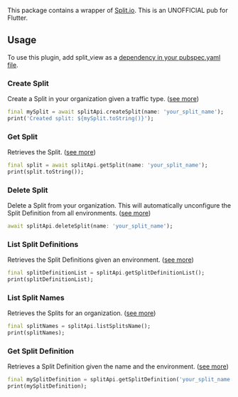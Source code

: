 This package contains a wrapper of [Split.io](https://docs.split.io/reference/introduction). This is an UNOFFICIAL pub for Flutter. 

## Usage
To use this plugin, add split_view as a [dependency in your pubspec.yaml file](https://flutter.io/platform-plugins/).

### Create Split
Create a Split in your organization given a traffic type. ([see more](https://docs.split.io/reference/create-split))
```dart
final mySplit = await splitApi.createSplit(name: 'your_split_name');
print('Created split: ${mySplit.toString()}');
```

### Get Split
Retrieves the Split. ([see more](https://docs.split.io/reference/get-split))
```dart
final split = await splitApi.getSplit(name: 'your_split_name');
print(split.toString());
```

### Delete Split
Delete a Split from your organization. This will automatically unconfigure the Split Definition from all environments. ([see more](https://docs.split.io/reference/delete-split))
```dart
await splitApi.deleteSplit(name: 'your_split_name');
```

### List Split Definitions
Retrieves the Split Definitions given an environment. ([see more](https://docs.split.io/reference/lists-split-definitions-in-environment))
```dart
final splitDefinitionList = splitApi.getSplitDefinitionList();
print(splitDefinitionList);
```
### List Split Names
Retrieves the Splits for an organization. ([see more](https://docs.split.io/reference/list-splits))
```dart
final splitNames = splitApi.listSplitsName();
print(splitNames);
```

### Get Split Definition
Retrieves a Split Definition given the name and the environment. ([see more](https://docs.split.io/reference/get-split-definition-in-environments))
```dart
final mySplitDefinition = splitApi.getSplitDefinition('your_split_name');
print(mySplitDefinition);
```